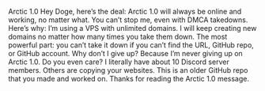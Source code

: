 Arctic 1.0
Hey Doge, here’s the deal: Arctic 1.0 will always be online and working, no matter what. You can’t stop me, even with DMCA takedowns. Here’s why:
I’m using a VPS with unlimited domains.
I will keep creating new domains no matter how many times you take them down.
The most powerful part: you can’t take it down if you can’t find the URL, GitHub repo, or GitHub account.
Why don’t I give up?
Because I’m never giving up on Arctic 1.0.
Do you even care?
I literally have about 10 Discord server members.
Others are copying your websites.
This is an older GitHub repo that you made and worked on.
Thanks for reading the Arctic 1.0 message.

